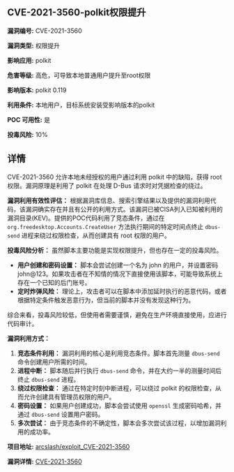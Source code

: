 ## CVE-2021-3560-polkit权限提升

**漏洞编号:** CVE-2021-3560

**漏洞类型:** 权限提升

**影响应用:** polkit

**危害等级:** 高危，可导致本地普通用户提升至root权限

**影响版本:** polkit 0.119

**利用条件:** 本地用户，目标系统安装受影响版本的polkit

**POC 可用性:** 是

**投毒风险:** 10%

## 详情

CVE-2021-3560 允许本地未经授权的用户通过利用 polkit 中的缺陷，获得 root 权限。漏洞原理是利用了 polkit 在处理 D-Bus 请求时对凭据检查的绕过。

**漏洞利用有效性评估：**
根据漏洞库信息、搜索引擎结果以及提供的漏洞利用代码，该漏洞确实存在并且有公开的利用方式。该漏洞已被CISA列入已知被利用的漏洞目录(KEV)。提供的POC代码利用了竞态条件，通过在 `org.freedesktop.Accounts.CreateUser` 方法执行期间的特定时间点终止 `dbus-send` 进程来绕过权限检查，从而创建具有 root 权限的用户。

**投毒风险分析：**
虽然脚本主要功能是实现权限提升，但也存在一定的投毒风险。

*   **用户创建和密码设置：** 脚本会尝试创建一个名为 john 的用户，并设置密码 john@123。如果攻击者在不知情的情况下直接使用该脚本，可能导致系统上存在一个已知的后门账号。
*   **定时炸弹风险：** 理论上，攻击者可以在脚本中添加延时执行的恶意代码，或者根据特定条件触发恶意行为，但当前的脚本并没有发现这种行为。

综合来看，投毒风险较低，但使用者需要谨慎，避免在生产环境直接使用，应进行代码审计。

**漏洞利用方式：**

1.  **竞态条件利用：** 漏洞利用的核心是利用竞态条件。脚本首先测量 `dbus-send` 命令创建用户所需的时间。
2.  **进程中断：** 脚本随后并行执行 `dbus-send` 命令，并在大约一半的测量时间后终止 `dbus-send` 进程。
3.  **绕过权限检查：** 通过在特定时刻中断进程，可以绕过 polkit 的权限检查，从而允许创建具有管理员权限的用户。
4.  **密码设置：** 如果用户创建成功，脚本会尝试使用 `openssl` 生成密码哈希，并通过 `dbus-send` 设置用户密码。
5.  **多次尝试：** 由于竞态条件的不确定性，脚本会多次尝试该过程，以增加漏洞利用的成功率。

**项目地址:** [arcslash/exploit_CVE-2021-3560](https://github.com/arcslash/exploit_CVE-2021-3560)

**漏洞详情:** [CVE-2021-3560](https://nvd.nist.gov/vuln/detail/CVE-2021-3560)